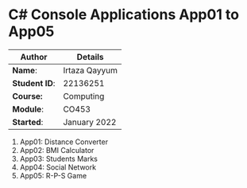 # C# Console Applications App01 to App05
| Author | Details |
| ---- | ---- |
**Name**: | Irtaza Qayyum  |
**Student ID**: | 22136251 |
**Course:** | Computing |
**Module**: | CO453     |
**Started**: | January 2022 |    

1. App01: Distance Converter
2. App02: BMI Calculator
3. App03: Students Marks
4. App04: Social Network
5. App05: R-P-S Game
